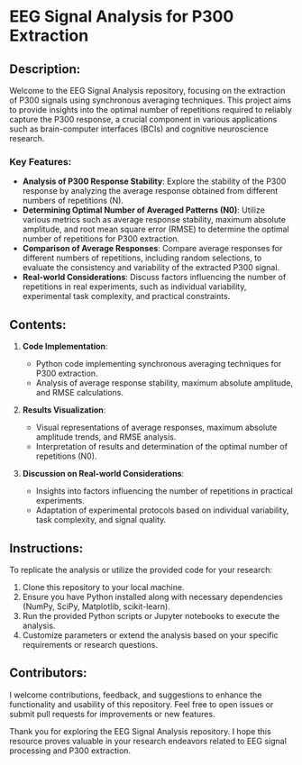 # EEG Signal Analysis for P300 Extraction

## Description:

Welcome to the EEG Signal Analysis repository, focusing on the extraction of P300 signals using synchronous averaging techniques. This project aims to provide insights into the optimal number of repetitions required to reliably capture the P300 response, a crucial component in various applications such as brain-computer interfaces (BCIs) and cognitive neuroscience research.

### Key Features:

- **Analysis of P300 Response Stability**: Explore the stability of the P300 response by analyzing the average response obtained from different numbers of repetitions (N).
- **Determining Optimal Number of Averaged Patterns (N0)**: Utilize various metrics such as average response stability, maximum absolute amplitude, and root mean square error (RMSE) to determine the optimal number of repetitions for P300 extraction.
- **Comparison of Average Responses**: Compare average responses for different numbers of repetitions, including random selections, to evaluate the consistency and variability of the extracted P300 signal.
- **Real-world Considerations**: Discuss factors influencing the number of repetitions in real experiments, such as individual variability, experimental task complexity, and practical constraints.

## Contents:

1. **Code Implementation**:
   - Python code implementing synchronous averaging techniques for P300 extraction.
   - Analysis of average response stability, maximum absolute amplitude, and RMSE calculations.
  
2. **Results Visualization**:
   - Visual representations of average responses, maximum absolute amplitude trends, and RMSE analysis.
   - Interpretation of results and determination of the optimal number of repetitions (N0).

3. **Discussion on Real-world Considerations**:
   - Insights into factors influencing the number of repetitions in practical experiments.
   - Adaptation of experimental protocols based on individual variability, task complexity, and signal quality.

## Instructions:

To replicate the analysis or utilize the provided code for your research:

1. Clone this repository to your local machine.
2. Ensure you have Python installed along with necessary dependencies (NumPy, SciPy, Matplotlib, scikit-learn).
3. Run the provided Python scripts or Jupyter notebooks to execute the analysis.
4. Customize parameters or extend the analysis based on your specific requirements or research questions.

## Contributors:

I welcome contributions, feedback, and suggestions to enhance the functionality and usability of this repository. Feel free to open issues or submit pull requests for improvements or new features.

Thank you for exploring the EEG Signal Analysis repository. I hope this resource proves valuable in your research endeavors related to EEG signal processing and P300 extraction.
